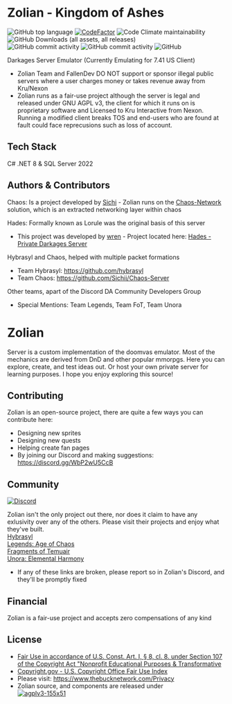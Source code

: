 # Zolian - Kingdom of Ashes  
![GitHub top language](https://img.shields.io/github/languages/top/FallenDev/Zolian)
[![CodeFactor](https://www.codefactor.io/repository/github/fallendev/zolian/badge/master)](https://www.codefactor.io/repository/github/fallendev/zolian/overview/master)
![Code Climate maintainability](https://img.shields.io/codeclimate/maintainability-percentage/FallenDev/Zolian)
![GitHub Downloads (all assets, all releases)](https://img.shields.io/github/downloads/fallendev/zolian/total)  
![GitHub commit activity](https://img.shields.io/github/commit-activity/w/fallendev/zolian)
![GitHub commit activity](https://img.shields.io/github/commit-activity/m/fallendev/zolian)
![GitHub](https://img.shields.io/github/license/FallenDev/Zolian)

Darkages Server Emulator (Currently Emulating for 7.41 US Client)    
* Zolian Team and FallenDev DO NOT support or sponsor illegal public servers where a user charges money or takes revenue away from Kru/Nexon   
* Zolian runs as a fair-use project although the server is legal and released under GNU AGPL v3, the client for which it runs on is proprietary software and Licensed to Kru Interactive from Nexon. Running a modified client breaks TOS and end-users who are found at fault could face reprecusions such as loss of account.     

## Tech Stack
C# .NET 8 & SQL Server 2022   

## Authors & Contributors   

Chaos: Is a project developed by [Sichi](https://github.com/Sichii) - Zolian runs on the [Chaos-Network](https://github.com/FallenDev/Chaos-Network) solution, which is an extracted networking layer within chaos   

Hades: Formally known as Lorule was the original basis of this server   
- This project was developed by [wren](https://github.com/wren11) - Project located here: [Hades - Private Darkages Server](https://github.com/wren11/DarkAges-Lorule-Server)   

Hybrasyl and Chaos, helped with multiple packet formations   
- Team Hybrasyl: https://github.com/hybrasyl   
- Team Chaos: https://github.com/Sichii/Chaos-Server   
  
Other teams, apart of the Discord DA Community Developers Group
- Special Mentions: Team Legends, Team FoT, Team Unora
  
# Zolian
Server is a custom implementation of the doomvas emulator. Most of the mechanics are derived from DnD and other popular mmorpgs. Here you can explore, create, and test ideas out. Or host your own private server for learning purposes. I hope you enjoy exploring this source!

## Contributing
Zolian is an open-source project, there are quite a few ways you can contribute here:
* Designing new sprites
* Designing new quests
* Helping create fan pages
* By joining our Discord and making suggestions: https://discord.gg/WbP2wU5CcB

## Community
[![Discord](https://img.shields.io/discord/755487390935548024.svg)](https://discord.gg/WbP2wU5CcB "Join the conversation!")

Zolian isn't the only project out there, nor does it claim to have any exlusivity over any of the others. Please visit their projects and enjoy what they've built.   
[Hybrasyl](https://www.hybrasyl.com/)   
[Legends: Age of Chaos](https://discord.gg/YekJdzKzQR)   
[Fragments of Temuair](https://fragmentsoftemuair1.wixsite.com/website/downloads)   
[Unora: Elemental Harmony](https://discord.gg/WSTtd5qZPF)
- If any of these links are broken, please report so in Zolian's Discord, and they'll be promptly fixed

## Financial
Zolian is a fair-use project and accepts zero compensations of any kind

## License   
- [Fair Use in accordance of U.S. Const. Art. I, § 8, cl. 8. under Section 107 of the Copyright Act "Nonprofit Educational Purposes & Transformative](https://www.copyright.gov/title17/92chap1.html#107)
- [Copyright.gov - U.S. Copyright Office Fair Use Index](https://www.copyright.gov/fair-use/)
- Please visit: https://www.thebucknetwork.com/Privacy
- Zolian source, and components are released under  
[![agplv3-155x51](https://github.com/FallenDev/Zolian/assets/12104989/45b34ff3-156e-4c71-b860-5af1d4ca5c25)](https://www.gnu.org/licenses/agpl-3.0.html)
